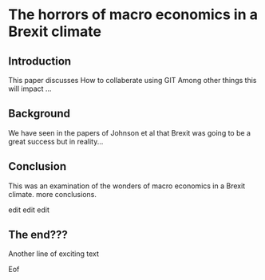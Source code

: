 # The horrors of macro economics in a Brexit climate

## Introduction

This paper discusses How to collaberate using GIT
Among other things this will impact ...

## Background

We have seen in the papers of Johnson et al that Brexit
was going to be a great success but in reality...

## Conclusion

This was an examination of the wonders of macro economics in a Brexit climate.
more conclusions.

edit edit edit

## The end???
Another line of exciting text

Eof
